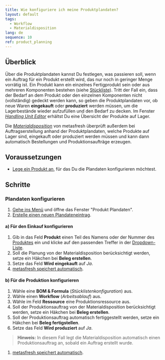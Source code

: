 ```yaml
---
title: Wie konfiguriere ich meine Produktplandaten?
layout: default
tags:
  - Workflow
  - Materialdisposition
lang: de
sequence: 10
ref: product_planning
---
```


## Überblick
Über die Produktplandaten kannst Du festlegen, was passieren soll, wenn ein Auftrag für ein Produkt erstellt wird, das nur noch in geringer Menge vorrätig ist. Ein Produkt kann ein einzelnes Fertigprodukt sein oder aus mehreren Komponenten bestehen (siehe [Stückliste](Stueckliste_erstellen)). Tritt der Fall ein, dass der Bedarf an dem Produkt oder den einzelnen Komponenten nicht (vollständig) gedeckt werden kann, so geben die Produktplandaten vor, ob neue Waren **eingekauft** oder **produziert** werden müssen, um die Lagerbestände wieder aufzufüllen und den Bedarf zu decken. Im Fenster [*Handling Unit Editor*](Menu) erhältst Du eine Übersicht der Produkte auf Lager.

Die [*Materialdisposition*](Materialdisposition_Grundlagen) von metasfresh überprüft außerdem bei Auftragserstellung anhand der Produktplandaten, welche Produkte auf Lager sind, eingekauft oder produziert werden müssen und kann dann automatisch Bestellungen und Produktionsaufträge erzeugen.

## Voraussetzungen
- [Lege ein Produkt an](NeuesProdukt), für das Du die Plandaten konfigurieren möchtest.

## Schritte

### Plandaten konfigurieren
1. [Gehe ins Menü](Menu) und öffne das Fenster "Produkt Plandaten".
1. [Erstelle einen neuen Plandateneintrag](Neuer_Datensatz_Fenster_Webui).

#### a) Für den Einkauf konfigurieren
1. Gib in das Feld **Produkt** einen Teil des Namens oder der Nummer des [Produktes](NeuesProdukt) ein und klicke auf den passenden Treffer in der <a href="Keyboard_Shortcuts_Liste#dropdown" title="Dynamisches Suchfeld (Autocomplete)">Dropdown-Liste</a>.
1. Soll die Planung von der Materialdisposition berücksichtigt werden, setze ein Häkchen bei **Beleg erstellen**.
1. Setze das Feld **Wird eingekauft** auf *Ja*.
1. [metasfresh speichert automatisch](Speicheranzeige).

#### b) Für die Produktion konfigurieren
1. Wähle eine **BOM & Formula** (*Stücklistenkonfiguration*) aus.
1. Wähle einen **Workflow** (*Arbeitsablauf*) aus.
1. Wähle im Feld **Ressource** eine Produktionsressource aus.
1. Soll der Produktionsauftrag von der Materialdisposition berücksichtigt werden, setze ein Häkchen bei **Beleg erstellen**.
1. Soll der Produktionsauftrag automatisch fertiggestellt werden, setze ein Häkchen bei **Beleg fertigstellen**.
1. Setze das Feld **Wird produziert** auf *Ja*.
 >**Hinweis:** In diesem Fall legt die Materialdisposition automatisch einen Produktionsauftrag an, sobald ein Auftrag erstellt wurde.

1. [metasfresh speichert automatisch](Speicheranzeige).
